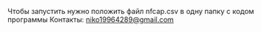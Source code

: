 Чтобы запустить нужно положить файл nfcap.csv в одну папку с кодом программы
Контакты: niko19964289@gmail.com
